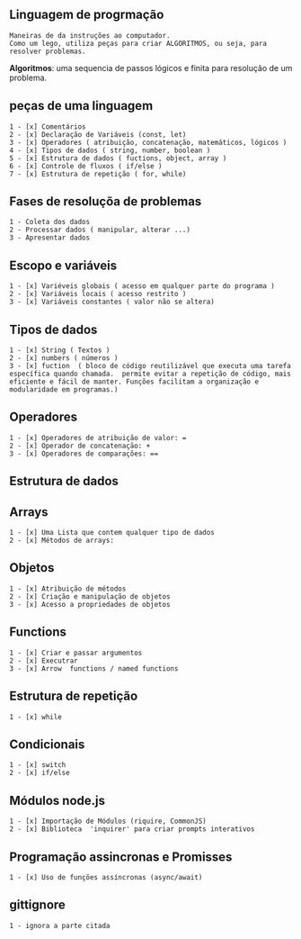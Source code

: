 ## Linguagem de progrmação

    Maneiras de da instruções ao computador.
    Como um lego, utiliza peças para criar ALGORITMOS, ou seja, para resolver problemas.


 **Algoritmos**: uma sequencia de passos lógicos e finita para resolução de um problema.


 ## peças de uma linguagem
  
    1 - [x] Comentários
    2 - [x] Declaração de Variáveis (const, let)
    3 - [x] Operadores ( atribuição, concatenação, matemáticos, lógicos )
    4 - [x] Tipos de dados ( string, number, boolean )
    5 - [x] Estrutura de dados ( fuctions, object, array )
    6 - [x] Controle de fluxos ( if/else )
    7 - [x] Estrutura de repetição ( for, while)


## Fases de resoluçõa de problemas 

    1 - Coleta dos dados 
    2 - Processar dados ( manipular, alterar ...)
    3 - Apresentar dados



## Escopo e variáveis

    1 - [x] Variéveis globais ( acesso em qualquer parte do programa )
    2 - [x] Variáveis locais ( acesso restrito )
    3 - [x] Variáveis constantes ( valor não se altera)

## Tipos de dados
    
    1 - [x] String ( Textos )
    2 - [x] numbers ( números )
    3 - [x] fuction  ( bloco de código reutilizável que executa uma tarefa específica quando chamada.  permite evitar a repetição de código, mais eficiente e fácil de manter. Funções facilitam a organização e modularidade em programas.)


## Operadores

    1 - [x] Operadores de atribuição de valor: = 
    2 - [x] Operador de concatenação: +
    3 - [x] Operadores de comparações: ==

## Estrutura de dados

## Arrays

    1 - [x] Uma Lista que contem qualquer tipo de dados
    2 - [x] Métodos de arrays: 

## Objetos
    
    1 - [x] Atribuição de métodos
    2 - [x] Criação e manipulação de objetos 
    3 - [x] Acesso a propriedades de objetos 


## Functions

    1 - [x] Criar e passar argumentos
    2 - [x] Executrar
    3 - [x] Arrow  functions / named functions 


## Estrutura de repetição 

    1 - [x] while

## Condicionais

    1 - [x] switch
    2 - [x] if/else

## Módulos node.js 
    1 - [x] Importação de Módulos (riquire, CommonJS)
    2 - [x] Biblioteca  'inquirer' para criar prompts interativos

## Programação assincronas e  Promisses

    1 - [x] Uso de funções assíncronas (async/await) 
## gittignore
    1 - ignora a parte citada